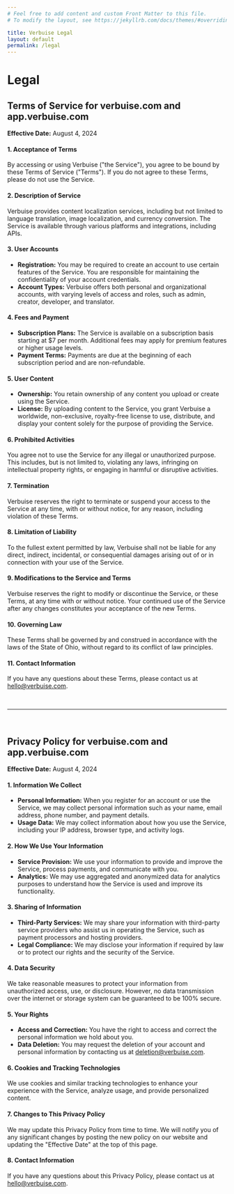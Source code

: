 ```yaml
---
# Feel free to add content and custom Front Matter to this file.
# To modify the layout, see https://jekyllrb.com/docs/themes/#overriding-theme-defaults

title: Verbuise Legal
layout: default
permalink: /legal
---
```


# Legal

## Terms of Service for verbuise.com and app.verbuise.com

**Effective Date:** August 4, 2024

#### 1. Acceptance of Terms

By accessing or using Verbuise ("the Service"), you agree to be bound by these Terms of Service ("Terms"). If you do not agree to these Terms, please do not use the Service.

#### 2. Description of Service

Verbuise provides content localization services, including but not limited to language translation, image localization, and currency conversion. The Service is available through various platforms and integrations, including APIs.

#### 3. User Accounts

- **Registration:** You may be required to create an account to use certain features of the Service. You are responsible for maintaining the confidentiality of your account credentials.
- **Account Types:** Verbuise offers both personal and organizational accounts, with varying levels of access and roles, such as admin, creator, developer, and translator.

#### 4. Fees and Payment

- **Subscription Plans:** The Service is available on a subscription basis starting at $7 per month. Additional fees may apply for premium features or higher usage levels.
- **Payment Terms:** Payments are due at the beginning of each subscription period and are non-refundable.

#### 5. User Content

- **Ownership:** You retain ownership of any content you upload or create using the Service.
- **License:** By uploading content to the Service, you grant Verbuise a worldwide, non-exclusive, royalty-free license to use, distribute, and display your content solely for the purpose of providing the Service.

#### 6. Prohibited Activities

You agree not to use the Service for any illegal or unauthorized purpose. This includes, but is not limited to, violating any laws, infringing on intellectual property rights, or engaging in harmful or disruptive activities.

#### 7. Termination

Verbuise reserves the right to terminate or suspend your access to the Service at any time, with or without notice, for any reason, including violation of these Terms.

#### 8. Limitation of Liability

To the fullest extent permitted by law, Verbuise shall not be liable for any direct, indirect, incidental, or consequential damages arising out of or in connection with your use of the Service.

#### 9. Modifications to the Service and Terms

Verbuise reserves the right to modify or discontinue the Service, or these Terms, at any time with or without notice. Your continued use of the Service after any changes constitutes your acceptance of the new Terms.

#### 10. Governing Law

These Terms shall be governed by and construed in accordance with the laws of the State of Ohio, without regard to its conflict of law principles.

#### 11. Contact Information

If you have any questions about these Terms, please contact us at hello@verbuise.com.

<br />
<hr>
<br />

## Privacy Policy for verbuise.com and app.verbuise.com

**Effective Date:** August 4, 2024

#### 1. Information We Collect

- **Personal Information:** When you register for an account or use the Service, we may collect personal information such as your name, email address, phone number, and payment details.
- **Usage Data:** We may collect information about how you use the Service, including your IP address, browser type, and activity logs.

#### 2. How We Use Your Information

- **Service Provision:** We use your information to provide and improve the Service, process payments, and communicate with you.
- **Analytics:** We may use aggregated and anonymized data for analytics purposes to understand how the Service is used and improve its functionality.

#### 3. Sharing of Information

- **Third-Party Services:** We may share your information with third-party service providers who assist us in operating the Service, such as payment processors and hosting providers.
- **Legal Compliance:** We may disclose your information if required by law or to protect our rights and the security of the Service.

#### 4. Data Security

We take reasonable measures to protect your information from unauthorized access, use, or disclosure. However, no data transmission over the internet or storage system can be guaranteed to be 100% secure.

#### 5. Your Rights

- **Access and Correction:** You have the right to access and correct the personal information we hold about you.
- **Data Deletion:** You may request the deletion of your account and personal information by contacting us at deletion@verbuise.com.

#### 6. Cookies and Tracking Technologies

We use cookies and similar tracking technologies to enhance your experience with the Service, analyze usage, and provide personalized content.

#### 7. Changes to This Privacy Policy

We may update this Privacy Policy from time to time. We will notify you of any significant changes by posting the new policy on our website and updating the "Effective Date" at the top of this page.

#### 8. Contact Information

If you have any questions about this Privacy Policy, please contact us at hello@verbuise.com.
